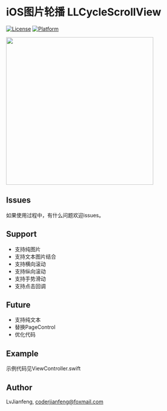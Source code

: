 # iOS图片轮播 LLCycleScrollView

[![License](https://img.shields.io/cocoapods/l/PageControls.svg?style=flat)](http://cocoapods.org/pods/PageControls)
[![Platform](https://img.shields.io/cocoapods/p/PageControls.svg?style=flat)](http://cocoapods.org/pods/PageControls)

<img src="https://github.com/LvJianfeng/LLCycleScrollView/blob/master/screen.gif" width="400" align="center">

## Issues
如果使用过程中，有什么问题欢迎issues。

## Support

* 支持纯图片
* 支持文本图片结合
* 支持横向滚动
* 支持纵向滚动
* 支持手势滑动
* 支持点击回调

## Future

* 支持纯文本
* 替换PageControl
* 优化代码

## Example

示例代码见ViewController.swift

## Author

LvJianfeng, coderjianfeng@foxmail.com






